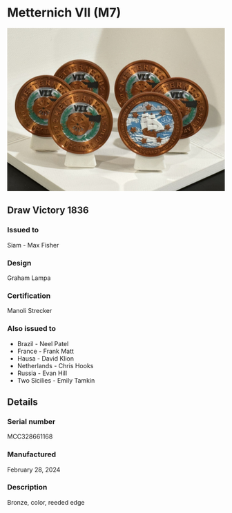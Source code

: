 
# Metternich VII (M7)

![Metternich VII (M7) Coins](m7-coins.jpg)

## Draw Victory 1836

### Issued to

Siam - Max Fisher

### Design

Graham Lampa

### Certification

Manoli Strecker

### Also issued to

* Brazil - Neel Patel
* France - Frank Matt
* Hausa - David Klion
* Netherlands - Chris Hooks
* Russia - Evan Hill
* Two Sicilies - Emily Tamkin

## Details

### Serial number

MCC328661168

### Manufactured
February 28, 2024

### Description

Bronze, color, reeded edge
